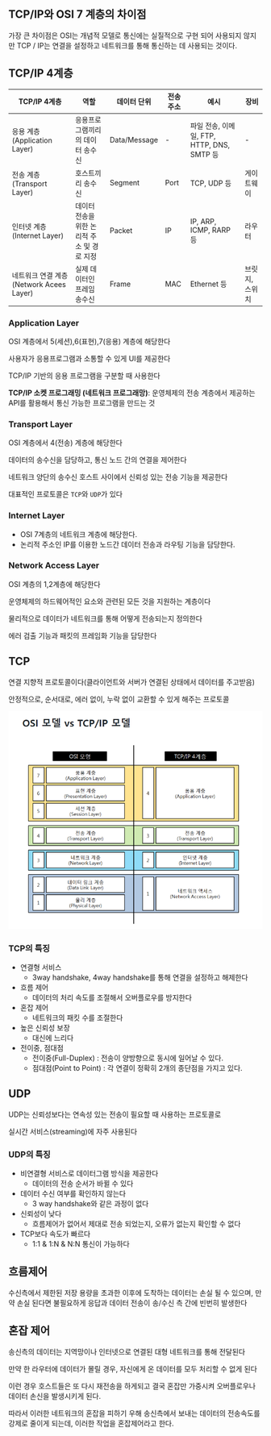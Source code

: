 ## **TCP/IP와 OSI 7 계층의 차이점**

가장 큰 차이점은 OSI는 개념적 모델로 통신에는 실질적으로 구현 되어 사용되지 않지만 TCP / IP는 연결을 설정하고 네트워크를 통해 통신하는 데 사용되는 것이다.

## **TCP/IP 4계층**

| TCP/IP 4계층 | 역할 | 데이터 단위 | 전송 주소 | 예시 | 장비 |
| --- | --- | --- | --- | --- | --- |
| 응용 계층 (Application Layer) | 응용프로그램끼리의 데이터 송수신 | Data/Message | - | 파일 전송, 이메일, FTP, HTTP, DNS, SMTP 등 | - |
| 전송 계층 (Transport Layer) | 호스트끼리 송수신 | Segment | Port | TCP, UDP 등 | 게이트웨이 |
| 인터넷 계층 (Internet Layer) | 데이터 전송을 위한 논리적 주소 및 경로 지정 | Packet | IP | IP, ARP, ICMP, RARP 등 | 라우터 |
| 네트워크 연결 계층 (Network Acees Layer) | 실제 데이터인 프레임 송수신 | Frame | MAC | Ethernet 등 | 브릿지, 스위치 |

### Application Layer

OSI 계층에서 5(세션),6(표현),7(응용) 계층에 해당한다

사용자가 응용프로그램과 소통할 수 있게 UI를 제공한다

TCP/IP 기반의 응용 프로그램을 구분할 때 사용한다

**TCP/IP 소켓 프로그래밍 (네트워크 프로그래망)**: 운영체제의 전송 계층에서 제공하는 API를 활용해서 통신 가능한 프로그램을 만드는 것

### Transport Layer

OSI 계층에서 4(전송) 계층에 해당한다

데이터의 송수신을 담당하고, 통신 노드 간의 연결을 제어한다

네트워크 양단의 송수신 호스트 사이에서 신뢰성 있는 전송 기능을 제공한다

대표적인 프로토콜은 `TCP`와 `UDP`가 있다

### Internet Layer

- OSI 7계층의 네트워크 계층에 해당한다.
- 논리적 주소인 IP를 이용한 노드간 데이터 전송과 라우팅 기능을 담당한다.

### Network Access Layer

OSI 계층의 1,2계층에 해당한다

운영체제의 하드웨어적인 요소와 관련된 모든 것을 지원하는 계층이다

물리적으로 데이터가 네트워크를 통해 어떻게 전송되는지 정의한다

에러 검출 기능과 패킷의 프레임화 기능을 담당한다

## TCP

연결 지향적 프로토콜이다(클라이언트와 서버가 연결된 상태에서 데이터를 주고받음)

안정적으로, 순서대로, 에러 없이, 누락 없이 교환할 수 있게 해주는 프로토콜

![Untitled](img/tcp_ip1.png)

### TCP의 특징

- 연결형 서비스
    - 3way handshake, 4way handshake를 통해 연결을 설정하고 해제한다
- 흐름 제어
    - 데이터의 처리 속도를 조절해서 오버플로우를 방지한다
- 혼잡 제어
    - 네트워크의 패킷 수를 조절한다
- 높은 신뢰성 보장
    - 대신에 느리다
- 전이중, 점대점
    - 전이중(Full-Duplex) : 전송이 양방향으로 동시에 일어날 수 있다.
    - 점대점(Point to Point) : 각 연결이 정확히 2개의 종단점을 가지고 있다.

## UDP

UDP는 신뢰성보다는 연속성 있는 전송이 필요할 때 사용하는 프로토콜로

실시간 서비스(streaming)에 자주 사용된다

### UDP의 특징

- 비연결형 서비스로 데이터그램 방식을 제공한다
    - 데이터의 전송 순서가 바뀔 수 있다
- 데이터 수신 여부를 확인하지 않는다
    - 3 way handshake와 같은 과정이 없다
- 신뢰성이 낮다
    - 흐름제어가 없어서 제대로 전송 되었는지, 오류가 없는지 확인할 수 없다
- TCP보다 속도가 빠르다
    - 1:1 & 1:N & N:N 통신이 가능하다

## 흐름제어

수신측에서 제한된 저장 용량을 초과한 이후에 도착하는 데이터는 손실 될 수 있으며, 만약 손실 된다면 불필요하게 응답과 데이터 전송이 송/수신 측 간에 빈번히 발생한다

## 혼잡 제어

송신측의 데이터는 지역망이나 인터넷으로 연결된 대형 네트워크를 통해 전달된다

만약 한 라우터에 데이터가 몰릴 경우, 자신에게 온 데이터를 모두 처리할 수 없게 된다

이런 경우 호스트들은 또 다시 재전송을 하게되고 결국 혼잡만 가중시켜 오버플로우나 데이터 손신을 발생시키게 된다.

따라서 이러한 네트워크의 혼잡을 피하기 우해 송신측에서 보내는 데이터의 전송속도를 강제로 줄이게 되는데, 이러한 작업을 혼잡제어라고 한다.